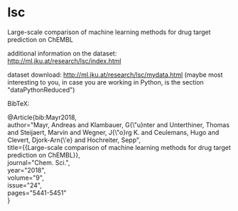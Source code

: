 # lsc
Large-scale comparison of machine learning methods for drug target prediction on ChEMBL


additional information on the dataset: http://ml.jku.at/research/lsc/index.html

dataset download: http://ml.jku.at/research/lsc/mydata.html (maybe most interesting to you, in case you are working in Python,
is the section "dataPythonReduced")

BibTeX:

@Article{bib:Mayr2018,\
author="Mayr, Andreas and Klambauer, G{\\"u}nter and Unterthiner, Thomas and Steijaert, Marvin and Wegner, J{\\"o}rg K. and Ceulemans, Hugo and Clevert, Djork-Arn{\\'e} and Hochreiter, Sepp",\
title={{Large-scale comparison of machine learning methods for drug target prediction on ChEMBL}},\
journal="Chem. Sci.",\
year="2018",\
volume="9",\
issue="24",\
pages="5441-5451"\
} 
